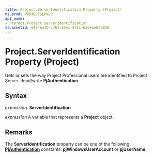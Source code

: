 ```yaml
---
title: Project.ServerIdentification Property (Project)
ms.prod: PROJECTSERVER
api_name:
- Project.Project.ServerIdentification
ms.assetid: e424eafb-c763-18e1-871c-626eae6f2036
---
```



# Project.ServerIdentification Property (Project)

Gets or sets the way Project Professional users are identified to Project Server. Read/write  **PjAuthentication**.


## Syntax

 _expression_. **ServerIdentification**

 _expression_ A variable that represents a **Project** object.


## Remarks

The  **ServerIdentification** property can be one of the following **[PjAuthentication](pjauthentication-enumeration-project.md)** constants: **pjWindowsUserAccount** or **pjUserName**.


